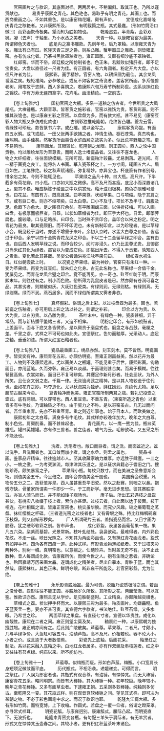 <!-- { "loadSidebar": true } -->
　　官窑画片之与款识。其底面对径。两两居中。不稍偏斜。取其正也。乃所以谨贡献也。
　　曷贵乎康熙之青花。其色艳也。曷取乎有明之青花。其画工也。而西商重画之心。不如其重色。是以康窑梅花罐。颇有声价。
　　宣德成化嘉靖隆庆青花之秾艳者。又非康熙所及。
　　有明截筒之瓶。其式最蠢。（形如竹筒沿口微凹）而彩画恢奇极矣。望而知为胜朝物也。
　　乾隆窑变。半青紫。金彩双狮。凝（去声）于釉里。乃小水丞之美者。
　　天青一种。以康雍官窑为最美。所谓卵色天者也。
　　底足内之篆书雕款。先刻年号。后乃罩釉。以康雍天青为多。雕法有凸有凹。乾隆天青三足之爵。则系凸雕。蟹甲器皿之雕款。则皆雍正窑。亦有仿成化者。乃篆书黑款罩釉者也。雍正凹雕。又颇有细沙底不罩釉者。
　　红郎窑。华而不俗。郎廷极之所仿制者也。色正朱。若黯败似猪肝者。即不足宝贵矣。大盘以直径过一尺者为佳。有正圆者。有六角圆者。粉定开片大盘。亦以径尺许者为佳。
　　康熙彩。画手精妙。官窑人物。以耕织圆为最佳。其余龙凤番莲之属。规矩准绳。必恭敬止。或反不如客货之奇诡者。盖客货所画。多系怪兽老树。用笔敢于恣肆。西人多喜购之。若康熙六旬万寿节所制彩盘。边系淡抹红色之锦纹。中有万寿无疆四篆字。花卉毛。画法精绝。一空前古。

　　【卷上匋雅六】
　　国初官窑之大瓶。多系一道釉之仿古者。今世所贵之大凤尾瓶。大棒锤瓶。大颧音尊。皆客货之施彩者。官窑以雅饬为贵。客货彩画。则不嫌其诙诡也。是以康雍五彩之官窑。以盘盌为多。而有款大瓶。甚不易见（康窑豆彩人物大瓶又多仿成化款也）
　　古铜彩独推乾隆朝。花纹皆凸雕。夔龙云雷。青绿殊可珍玩。款皆篆书六字。或凸雕。或以金写之。
　　康熙客货彩盌。有画四五水鸦。或飞或起。一田父张两手欲捕之者。神情生动。橱石苍秀。真杰构也。康熙朝。画手佳矣。然客货所画类皆水浒西厢之故实为多。似此荒率野趣之笔。更不易购也。
　　康熙画龙。其眼较长。乾隆朝之龙眼。则正圆矣。西人之论中国贡物。均以雕绘龙形为至尊贵。而畸人逸士嗜瓷品者。又往往不喜龙也。
　　人物之大纤细者。往往面貌模糊。无所可观。新瓷釉汁较麤。尤易剥落。道光间。有一精于画瓷之良工。能将名人书画。摹入瓷茶杯之上。一方寸间。辄画五六人。眉目如生。工笔殊绝。较之秋声赋诸图。弥复精妙。亦异宝也。杯底篆有作者别号。惜余忘之矣。今则不能辄见也。
　　苹果绿之品凡十种。曰大瓶。高尺许。下半截多有荷花瓣。曰小瓶。口亦如大瓶之微侈。高不及尺而甚瘦。底足小而深置诸几上。患其不稳。唯应横陈于绫匣之中以供赏玩。釉汁滋润极矣。颜色亦淡雅可爱也。曰花盆。有圆有方。既高且深。曰苹果尊。状如苹果。口与项缩。隐于其肩之下。或有巨口者。则亦不缩项矣。曰太白尊。口小不及寸。项长不及半寸。肩腹及足。愈趋下亦愈大。足之围径尺余矣。有平雕围螭三面。以供折技梅。可以入画。曰盘。有极厚而极巨者。日盌。以状如草帽者为佳。即压手大杯也。日盂。即荸荠扁也。腹较皤。口与足略杀。曰印合。当时殊不贵印合。盖印合以宋之粉定。明之青花为最良。取其瓷颇旧。而不坏印泥也。未有新制印盒。以为珍秘者。是以苹绿小合。既见轻于当时。亦遂不增重于来叶。余初入京时。水盂大白尊之价值。皆远过于印合。余宁以四十金购青花龙凤之印合。不以三十二金留苹绿之印合。盖有由也。自后西人发明苹绿之说。而印合较少。阅时亦浸久。价乃比盂尊尤贵。且御窑只尚朱红其化为绿者。窑官以为变成它色。即挑出斥去。不得入于贡箱。孰知西人之贵重。变化若此其甚哉。吴婴公尝诵洪兆江咏苹果句曰。
　　绿如春水初生日。红似朝霞欲上时。
　　以况瓷之苹果绿。最为神妙。官窑只有朱红一种。一变为苹果绿。再变为豇豆红。皆朱红之化身。古无此名称也。苹果绿一合值千金。犹屡见之。而青花龙凤合璧之印合。竟不能再见。亦一奇也。豇豆红昉于明。而康熙末年。则往往有之。制小而色败。俗所薄为乳鼠皮者是已。然亦颇有苍润可喜之品。其甚劣者。则黯敝似灰。大氐豇色瓷类。有绿则润。无绿则枯。有绿则真。无绿则膺。绿而不润。燕石居多。润而不绿俗所谓美又霁者非欤。

　　【卷上匋雅七】
　　真坏假彩。俗谓之后上彩。以过枝盘盌为最多。固也。若彩瓷之伤釉者。亦可用后上彩之法以补之。则谓之补彩。
　　印合以方为贵。以大为贵。以白刃贵。以凸雕为贵。
　　茶叶末中。有绿色一种。瓷质甚细。异于常品。而与新桔蟹甲鳖裙三者。又迫不相侔。
　　明粉定印合。有形如战鼓者。上盖面平。面与下底又各皆微杀。是以颇贵于磨盘式也。磨盘之与战鼓。毫厘之差。千里之谬。式样之不可苟也如此夫。宣德祭红。色匀而釉厚。光采动人。底足之釉。垂垂如漆。所谓大红宝石釉者也。

　　【卷上匋雅八】
　　瓷品最重画工。绣品亦然。刻玉刻木。莫不皆然。明瓷画手。皆奕奕有神。康熙青花五彩。亦颇仿明瓷。至雍正则画益美。然以花卉为最工。人物则不及康熙远甚。尤以画美人之瓶罐。不能见重于后世。康熙彩画。钩勒面目。亦用蓝笔。久而弥彰。雍正易以淡頳。于画理则甚合矣。而易于模糊。往往鬙鬟高耸。衣裳如新。面目已不复可辨矣。其纒足作新月形者。社会恶状。为外人所笑。且仕女文弱之态。千篇一律。无诙诡尚武之精神。是以其人物较逊于往代也。至如花卉之妙。巧夺造化。尤以秋海棠为独步。鲜红嫣润。真绝代尤物。足以超前古越来今矣。
　　豆青釉净而色美。雍正官窑所制两耳之瓶。若礼记投壶之壶式。底有两眼。可以穿带也。西人重豆青。不重东青。（柬窑所造之青色）以柬青多有牛毛纹。乃谓釉质之不均。由于瓷力之不称。是以哥窑虽古。几无过而问者。吾华重柬青。先亦不甚重豆青。重之则近年事也。始于目本人。而欧美做之。
　　康熙初年之太白尊。满身多有牛毛纹。其式样亦较晚年加大。晚年之大白尊。制小色劣。肩颇削垂。而不甚耸起也。
　　青花画片。以一鹰一熊为佳。瓶曰英雄瓶。罐曰英雄罐。亦有作三兽者。兽之佳者。嘘气为云。毛縿欲动。又五采之所不能及也。

　　【卷上匋雅九】
　　洗者。洗笔者也。敞口而巨者。谓之洗。而面盆近之。盆以洗手。且洗面者也。其口敛而加小者。谓之水丞。则盂之属也。
　　瓷品书画。鉴家品评精审。往往逾越市人。至其收藏家魄力雄厚。亦远胜于肆廛。一皿之小。一帙之傲。一为考究渊流。每津津其乐道之。是以征求典籍必于耆旧之门。捜剔珍奇。颇笑暴富之子。
　　苹果绿小瓶。每枚只数寸。而在美洲之圣鲁意斯会场。则值美金五千。今且倍之。圆印合亦值美金千圆也。
　　美国赛会税重。凡物价五分之二。故获值亦昻。西人虽甚重吾华旧瓷。然以之赴赛，则嗤之以鼻。抱残守缺，骨董家所谓卖一件即少一件。于工商新学。毫无进步思想。彼其赛胜宗旨。亦盲人骑马而已。并不能如矮子观场也。
　　庚子后。所出五彩遇枝之盘盌甚伙。有桃实八枚缀于枝上者。索价亦甚鉅。过枝云者。自此面以达于彼面。枝干相连。花叶相属之谓。皆雍正官窑也。桃实虽华腴。而究少风趣。较之癞葡萄之茗盌。抹红缨桃之杯碟。（三者道光窑之过枝者也）又有霄垠之殊。持比红梅鹌鹞雍正枝盌。则又自惭形秽矣。
　　厂人所谓硬片云者。盖指瓷品而言。又目字画为胶卷。犹之硬彩软彩之别。皆市声也。
　　成化彩盌。表里各画葡萄果一枝。果凡五六朶。朶紫而基碧。光景常新。枝叶虬结处。袅袅欲动。最难得者。内外彩色花纹。不走一丝。映日光照之。不知其为两面彩画也。又有抹红青花画龙者。盌式有如押手杯。四角各有凹痕一道。此种式样。有影青龙物薄如纸者。又于过枝夹彩两种外。别树一幭。真明窑也。以意揣之。仙葩珍卉。当时盖无奇不有。决不止此数种。昔人每谓成化款。皆康雍所仿。而使今世之人。抱有生晚之悲者。非确论也。殆因嘉靖万历采画太麤。遂谓成化之精美者。尽出自摹本。青胜于蓝。而岂其然哉。康熙抹红。其色正朱。鲜明夺眼。断非雍干所能及。若官窑彩盌。尤为佳绝。

　　【卷上匋雅十】
　　永乐影青脱胎盌。最为可贵。脱胎乃瓷质极薄之谓。若画之没骨者。盌形往往不能正圆。亦脱胎岁久所致。其所影之花。两面莹澈。可以互鉴。惟款识亦然。康熙且无从学步。足见胜朝盛时。工业精良。亦颇陵越奕禩也。
　　草帽式之盌。状似押手杯而大。以康熙三彩为最多。釉质画片。均嫌麤糙。鱼子蓝表里一色。要亦不甚可贵。其宣德六字款者。书法绝佳。豇豆苔绿。又多水眼。乃希世之珍。
　　两面苹绿之果盘。有直径七寸者。宣德以华贵胜。成化以幽靓胜。康熙在二者之间。雍正则望尘莫及矣。
　　釉裹红一种。以康熙朝为独擅胜埸。雍正朝亦间有之。后此则广陵散矣。芦菔尊。苹果尊。二者尺。寸颇小。几与苹绿争价。大鱼缸可容五斗。油葫芦瓶。高不及尺。价相若也。器不论大小。小者之价。或且逾于大者数倍焉。
　　彩瓷先上底釉。后画花采。
　　釉里红之制法。系以花采融入底釉之中。白地红龙者居多。亦有作双螭及串枝莲者。红之中又往往有苔点绿。纯庙以来。所不能仿也。

　　【卷上匋雅十一】
　　芦菔尊。似梅瓶而瘦。形如白芦菔。梅瓶。小口宽肩长身短项足微敛而平底。
　　历代瓶式。不相沿袭。递嬗递变。可得而言。
　　明之祭红。厂人误为郎窑者也。其瓶式有观音尊。有油锤。有饽饽凳。而无大棒锤。康窑青花五采。略同明祭。而皆有大棒锤。其大棒锤一种。初年较巨。晚年较小。晚年之青花棒锤。又多有画草虫者。下逮雍正朝。五采则多软棒锤。纯釉则多仿古。至乾隆又一变。其花瓶式样。则在观音尊软棒锤之间。望见其式样。即可决为某朝之物。不必于彩色画笔中求之。而况于款识也耶。
　　乾隆九江瓷大瓶。多有形如竹筒。而特宽博。上下收缩。作圆式。若盘之一覆一仰者。俗谓之蹬笼罩。亦寻常式样耳。
　　明瓷花觚。与康雍迥别。康雍觚式。腰际凸起。而明瓷直下。无波折也。
　　乾隆柬青窑变各瓶。有匀配三羊头于肩际者。有无羊赏者。形式又在饽饽凳玉壶春之间。其较小者。更有积红积蓝茶叶末诸色。
